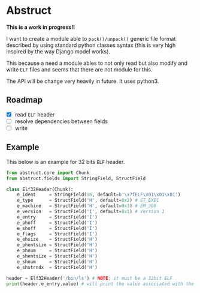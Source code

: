 # Abstruct

**This is a work in progress!!**

I want to create a module able to ``pack()/unpack()`` generic file format
described by using standard python classes syntax (this is very high inspired
by the way Django model works).

This because a need a module ables to not only read but also modify and write
``ELF`` files and seems that there are not module for this.

The API will be change very heavily in future. It uses python3.

## Roadmap

 - [x] read ``ELF`` header
 - [ ] resolve dependencies between fields
 - [ ] write

## Example

This below is an example for 32 bits ``ELF`` header.

```python
from abstruct.core import Chunk
from abstruct.fields import StringField, StructField

class Elf32Header(Chunk):
    e_ident     = StringField(16, default=b'\x7fELF\x01\x01\x01')
    e_type      = StructField('H', default=0x2) # ET_EXEC
    e_machine   = StructField('H', default=0x3) # EM_386
    e_version   = StructField('I', default=0x1) # Version 1
    e_entry     = StructField('I')
    e_phoff     = StructField('I')
    e_shoff     = StructField('I')
    e_flags     = StructField('I')
    e_ehsize    = StructField('H')
    e_phentsize = StructField('H')
    e_phnum     = StructField('H')
    e_shentsize = StructField('H')
    e_shnum     = StructField('H')
    e_shstrndx  = StructField('H')

header = Elf32Header('/bin/ls') # NOTE: it must be a 32bit ELF
print(header.e_entry.value) # will print the value associated with the field
```
